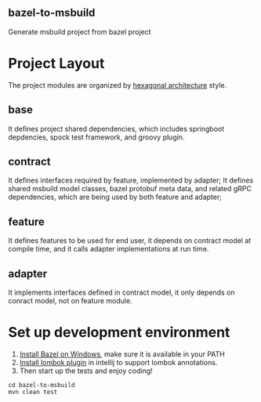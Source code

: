 bazel-to-msbuild
----------------

Generate msbuild project from bazel project

# Project Layout
The project modules are organized by [hexagonal architecture](https://en.wikipedia.org/wiki/Hexagonal_architecture_(software)) style.
## base
It defines project shared dependencies, which includes springboot depdencies, spock test framework, and groovy plugin.
## contract
It defines interfaces required by feature, implemented by adapter;
It defines shared msbuild model classes, bazel protobuf meta data, and related gRPC dependencies, which are being used by both feature and adapter;
## feature
It defines features to be used for end user, it depends on contract model at compile time, and it calls adapter implementations at run time.
## adapter
It implements interfaces defined in contract model, it only depends on conract model, not on feature module.

# Set up development environment 
1. [Install Bazel on Windows](https://docs.bazel.build/versions/master/install-windows.html), make sure it is available in your PATH
1. [Install lombok plugin](https://stackoverflow.com/questions/41161076/adding-lombok-plugin-to-intellij-project ) in intellij to support lombok annotations.
1. Then start up the tests and enjoy coding!
```
cd bazel-to-msbuild
mvn clean test
```
